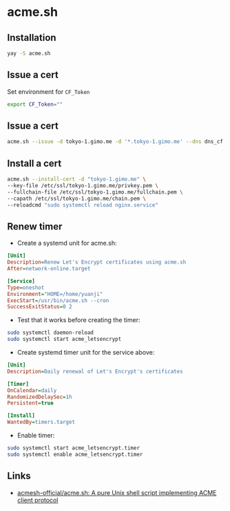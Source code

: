 # acme.sh

## Installation

```bash
yay -S acme.sh
```

## Issue a cert

Set environment for `CF_Token`

```bash
export CF_Token=""
```

## Issue a cert

```bash
acme.sh --issue -d tokyo-1.gimo.me -d '*.tokyo-1.gimo.me' --dns dns_cf
```

## Install a cert

```bash
acme.sh --install-cert -d "tokyo-1.gimo.me" \
--key-file /etc/ssl/tokyo-1.gimo.me/privkey.pem \
--fullchain-file /etc/ssl/tokyo-1.gimo.me/fullchain.pem \
--capath /etc/ssl/tokyo-1.gimo.me/chain.pem \
--reloadcmd "sudo systemctl reload nginx.service"
```

## Renew timer

- Create a systemd unit for acme.sh:

```ini title="/etc/systemd/system/acme_letsencrypt.service"
[Unit]
Description=Renew Let's Encrypt certificates using acme.sh
After=network-online.target

[Service]
Type=oneshot
Environment="HOME=/home/yuanji"
ExecStart=/usr/bin/acme.sh --cron
SuccessExitStatus=0 2
```

- Test that it works before creating the timer:

```bash
sudo systemctl daemon-reload
sudo systemctl start acme_letsencrypt
```

- Create systemd timer unit for the service above:

```ini title="/etc/systemd/system/acme_letsencrypt.timer"
[Unit]
Description=Daily renewal of Let's Encrypt's certificates

[Timer]
OnCalendar=daily
RandomizedDelaySec=1h
Persistent=true

[Install]
WantedBy=timers.target
```

- Enable timer:

```bash
sudo systemctl start acme_letsencrypt.timer
sudo systemctl enable acme_letsencrypt.timer
```

## Links

- [acmesh-official/acme.sh: A pure Unix shell script implementing ACME client protocol](https://github.com/acmesh-official/acme.sh)
